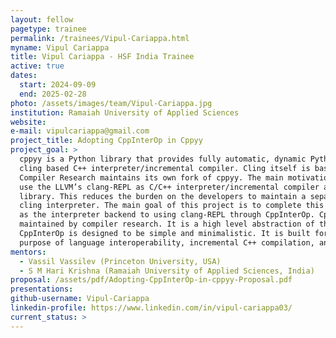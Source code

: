 ```yaml
---
layout: fellow
pagetype: trainee
permalink: /trainees/Vipul-Cariappa.html
myname: Vipul Cariappa
title: Vipul Cariappa - HSF India Trainee
active: true
dates:
  start: 2024-09-09
  end: 2025-02-28
photo: /assets/images/team/Vipul-Cariappa.jpg
institution: Ramaiah University of Applied Sciences
website:
e-mail: vipulcariappa@gmail.com
project_title: Adopting CppInterOp in Cppyy
project_goal: >
  cppyy is a Python library that provides fully automatic, dynamic Python-C++ bindings using the
  cling based C++ interpreter/incremental compiler. Cling itself is based on the LLVM toolchain.
  Compiler Research maintains its own fork of cppyy. The main motivation of this fork is to directly
  use the LLVM’s clang-REPL as C/C++ interpreter/incremental compiler and runtime reflection
  library. This reduces the burden on the developers to maintain a separate fork of LLVM like the
  cling interpreter. The main goal of this project is to complete this migration from using cling
  as the interpreter backend to using clang-REPL through CppInterOp. CppInterOp is developed and
  maintained by compiler research. It is a high level abstraction of the underlying LLVM API.
  CppInterOp is designed to be simple and minimalistic. It is built for the
  purpose of language interoperability, incremental C++ compilation, and runtime C++ reflection.
mentors:
  - Vassil Vassilev (Princeton University, USA)
  - S M Hari Krishna (Ramaiah University of Applied Sciences, India)
proposal: /assets/pdf/Adopting-CppInterOp-in-cppyy-Proposal.pdf
presentations:
github-username: Vipul-Cariappa
linkedin-profile: https://www.linkedin.com/in/vipul-cariappa03/
current_status: >
---
```

